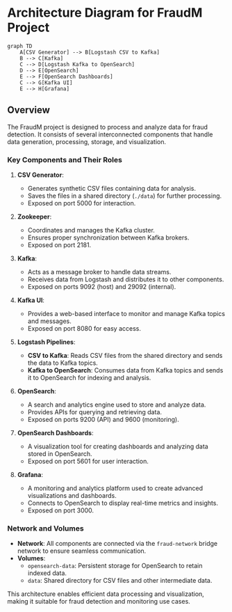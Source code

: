 # Architecture Diagram for FraudM Project

```mermaid
graph TD
    A[CSV Generator] --> B[Logstash CSV to Kafka]
    B --> C[Kafka]
    C --> D[Logstash Kafka to OpenSearch]
    D --> E[OpenSearch]
    E --> F[OpenSearch Dashboards]
    C --> G[Kafka UI]
    E --> H[Grafana]
```

## Overview

The FraudM project is designed to process and analyze data for fraud detection. It consists of several interconnected components that handle data generation, processing, storage, and visualization.

### Key Components and Their Roles

1. **CSV Generator**:
   - Generates synthetic CSV files containing data for analysis.
   - Saves the files in a shared directory (`./data`) for further processing.
   - Exposed on port 5000 for interaction.

2. **Zookeeper**:
   - Coordinates and manages the Kafka cluster.
   - Ensures proper synchronization between Kafka brokers.
   - Exposed on port 2181.

3. **Kafka**:
   - Acts as a message broker to handle data streams.
   - Receives data from Logstash and distributes it to other components.
   - Exposed on ports 9092 (host) and 29092 (internal).

4. **Kafka UI**:
   - Provides a web-based interface to monitor and manage Kafka topics and messages.
   - Exposed on port 8080 for easy access.

5. **Logstash Pipelines**:
   - **CSV to Kafka**: Reads CSV files from the shared directory and sends the data to Kafka topics.
   - **Kafka to OpenSearch**: Consumes data from Kafka topics and sends it to OpenSearch for indexing and analysis.

6. **OpenSearch**:
   - A search and analytics engine used to store and analyze data.
   - Provides APIs for querying and retrieving data.
   - Exposed on ports 9200 (API) and 9600 (monitoring).

7. **OpenSearch Dashboards**:
   - A visualization tool for creating dashboards and analyzing data stored in OpenSearch.
   - Exposed on port 5601 for user interaction.

8. **Grafana**:
   - A monitoring and analytics platform used to create advanced visualizations and dashboards.
   - Connects to OpenSearch to display real-time metrics and insights.
   - Exposed on port 3000.

### Network and Volumes

- **Network**: All components are connected via the `fraud-network` bridge network to ensure seamless communication.
- **Volumes**:
  - `opensearch-data`: Persistent storage for OpenSearch to retain indexed data.
  - `data`: Shared directory for CSV files and other intermediate data.

This architecture enables efficient data processing and visualization, making it suitable for fraud detection and monitoring use cases.
